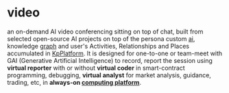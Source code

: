 # video

an on-demand AI video conferencing sitting on top of chat, built from selected open-source AI projects on top of the persona custom <a href="https://github.com/khaiphong/ai/" target="_blank">ai</a>, knowledge <a href="https://github.com/khaiphong/graph/" target="_blank">graph</a> and user's Activities, Relationships and Places accumulated in <a href="https://github.com/khaiphong/KpPlatform/" target="_blank">KpPlatform</a>. It is designed for one-to-one or team-meet with GAI (Generative Artificial Intelligence) to record, report the session using <b>virtual reporter</b> with or without <b>virtual coder</b> in smart-contract programming, debugging, <b>virtual analyst</b> for market analysis, guidance, trading, etc, in <b>always-on <a href="https://github.com/khaiphong/platform/" target="_blank">computing platform</a></b>.
